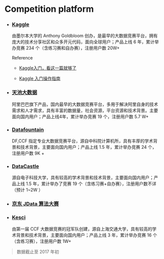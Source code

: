 # Competition platform

- ### [Kaggle](www.kaggle.com)

    由墨尔本大学的 Anthony Goldbloom 创办，是最早的大数据竞赛平台，拥有庞大的技术分享社区和众多开元代码，面向全球用户；产品上线 6 年，累计举办竞赛 234 个（含练习赛和自办赛），注册用户数 20W+

    Reference

    + [Kaggle入门，看这一篇就够了](https://zhuanlan.zhihu.com/p/25686876)

    + [Kaggle 入门操作指南](https://github.com/apachecn/kaggle/blob/master/docs/kaggle-quickstart.md)

- ### [天池大数据](https://tianchi.aliyun.com/)

    阿里巴巴旗下产品，国内最早的大数据竞赛平台，多用于解决阿里自身的技术需求和人才需求，具有丰富的数据量，社会资源，平台资源和技术背景。主要面向国内用户；产品上线4年，累计举办竞赛 19 个，注册用户数 5.7 W+

- ### [Datafountain](http://www.datafountain.cn/#/)

    DF,CCF 指定专业大数据竞赛平台，源自中科院计算机所，具有丰厚的学术背景和技术背景，主要面向国内用户；产品上线 1.5 年，累计举办竞赛 24 个，注册用户数 9K +

- ### [DataCastle](http://www.pkbigdata.com/)

    源自电子科技大学，具有较高的学术背景和技术背景，主要面向国内用户；产品上线 1.5 年，累计举办了竞赛 19 个（含练习赛+自办赛），注册用户数不详（预计 1~2W ）

- ### [京东 JData 算法大赛](http://www.datafountain.cn/projects/jdata/)

- ### [Kesci](https://www.kesci.com/)

    由第一届 CCF 大数据竞赛的冠军队创建，源自上海交通大学，具有较高的学术背景和技术背景，主要面向国内用户；产品上线 3 年，累计举办竞赛 16 个（含练习赛），注册用户数 1W+

> 数据截止至 2017 年初
